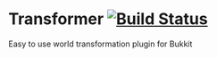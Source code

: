 # Transformer [![Build Status](http://ci.vil.so/job/Transformer/badge/icon)](http://ci.vil.so/job/Transformer)
Easy to use world transformation plugin for Bukkit
